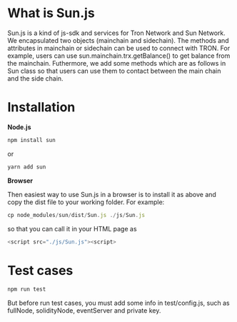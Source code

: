 # What is Sun.js

Sun.js is a kind of js-sdk and services for Tron Network and Sun Network. We encapsulated two objects (mainchain and sidechain). The methods and attributes in mainchain or sidechain can be used to connect with TRON. For example, users can use sun.mainchain.trx.getBalance() to get balance from the mainchain. Futhermore, we add some methods which are as follows in Sun class so that users can use them to contact between the main chain and the side chain.

# Installation

<strong>Node.js</strong>

```javascript
npm install sun
```

or

```javascript
yarn add sun
```

<strong>Browser</strong>

Then easiest way to use Sun.js in a browser is to install it as above and copy the dist file to your working folder. For example:

```javascript
cp node_modules/sun/dist/Sun.js ./js/Sun.js
```

so that you can call it in your HTML page as

```javascript
<script src="./js/Sun.js"><script>
```
# Test cases

```javascript
npm run test
```
But before run test cases, you must add some info in test/config.js, such as fullNode, solidityNode, eventServer and private key.

